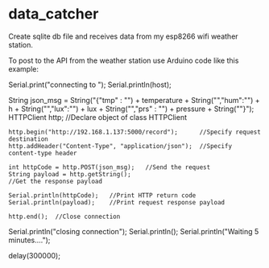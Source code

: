 # data_catcher

Create sqlite db file and receives data from my esp8266 wifi weather station.

To post to the API from the weather station use Arduino code like this example:

Serial.print("connecting to ");
  Serial.println(host);

  String json_msg = String("{\"tmp\" : \"") + temperature + String("\",\"hum\":\"") + h + String("\",\"lux\":\"") + lux + String("\",\"prs\" : \"") + pressure + String("\"}");
   HTTPClient http;    //Declare object of class HTTPClient
   
    http.begin("http://192.168.1.137:5000/record");      //Specify request destination
    http.addHeader("Content-Type", "application/json");  //Specify content-type header
 
    int httpCode = http.POST(json_msg);   //Send the request
    String payload = http.getString();                                        //Get the response payload
 
    Serial.println(httpCode);   //Print HTTP return code
    Serial.println(payload);    //Print request response payload
 
    http.end();  //Close connection

  Serial.println("closing connection");
  Serial.println();
  Serial.println("Waiting 5 minutes....");

  delay(300000);



